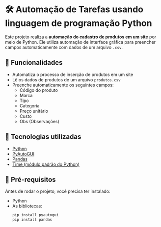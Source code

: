 # 🛠️ Automação de Tarefas usando linguagem de programação Python

Este projeto realiza a **automação do cadastro de produtos em um site** por meio de Python. Ele utiliza automação de interface gráfica para preencher campos automaticamente com dados de um arquivo `.csv`.

## 🚀 Funcionalidades

- Automatiza o processo de inserção de produtos em um site
- Lê os dados de produtos de um arquivo `produtos.csv`
- Preenche automaticamente os seguintes campos:
  - Código do produto
  - Marca
  - Tipo
  - Categoria
  - Preço unitário
  - Custo
  - Obs (Observações)

## 🧰 Tecnologias utilizadas

- [Python](https://www.python.org/)
- [PyAutoGUI](https://pyautogui.readthedocs.io/en/latest/)
- [Pandas](https://pandas.pydata.org/)
- [Time (módulo padrão do Python)](https://docs.python.org/3/library/time.html)

## 📁 Pré-requisitos

Antes de rodar o projeto, você precisa ter instalado:

- Python
- As bibliotecas:
  ```bash
  pip install pyautogui
  pip install pandas

